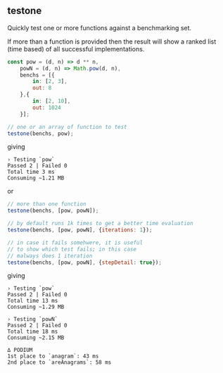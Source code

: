 ## testone

Quickly test one or more functions against a benchmarking set.  

If more than a function is provided then the result will show a ranked list (time based) of all successful implementations.  

``` js 
const pow = (d, n) => d ** n,
    powN = (d, n) => Math.pow(d, n),
    benchs = [{
        in: [2, 3],
        out: 8
    },{
        in: [2, 10],
        out: 1024
    }];

// one or an array of function to test
testone(benchs, pow);
```
giving
```
› Testing `pow`
Passed 2 | Failed 0
Total time 3 ms
Consuming ~1.21 MB
```
or

``` js
// more than one function
testone(benchs, [pow, powN]);

// by default runs 1k times to get a better time evaluation
testone(benchs, [pow, powN], {iterations: 1});  

// in case it fails somehwere, it is useful
// to show which test fails; in this case
// malways does 1 iteration
testone(benchs, [pow, powN], {stepDetail: true});
```
giving
```
› Testing `pow`
Passed 2 | Failed 0
Total time 13 ms
Consuming ~1.29 MB

› Testing `powN`
Passed 2 | Failed 0
Total time 18 ms
Consuming ~2.15 MB

∆ PODIUM
1st place to `anagram`: 43 ms
2nd place to `areAnagrams`: 58 ms
```
